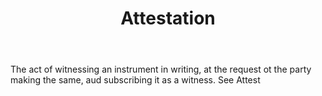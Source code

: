 ---
title: Attestation
letter: A
permalink: "/definitions/bld-attestation.html"
body: The act of witnessing an instrument in writing, at the request ot the party
  making the same, aud subscribing it as a witness. See Attest
published_at: '2018-07-07'
source: Black's Law Dictionary 2nd Ed (1910)
layout: post
---